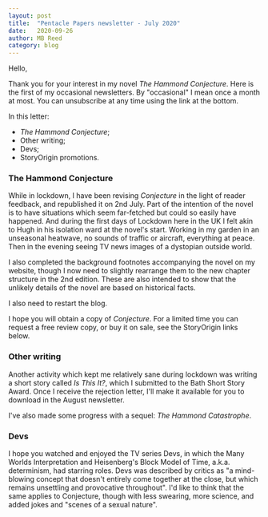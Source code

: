 ```yaml
---
layout: post
title:  "Pentacle Papers newsletter - July 2020"
date:   2020-09-26
author: MB Reed
category: blog
---
```



Hello,

Thank you for your interest in my novel *The Hammond Conjecture*. Here is the first of my occasional newsletters. By "occasional" I mean once a month at most. You can unsubscribe at any time using the link at the bottom.

In this letter:

* *The Hammond Conjecture*;
* Other writing;
* Devs;
* StoryOrigin promotions.


### The Hammond Conjecture

While in lockdown, I have been revising *Conjecture* in the light of reader feedback, and republished it on 2nd July.
Part of the intention of the novel is to have situations which seem far-fetched but could so easily have happened. And during the first days of Lockdown here in the UK I felt akin to Hugh in his isolation ward at the novel's start. Working in my garden in an unseasonal heatwave, no sounds of traffic or aircraft, everything at peace. Then in the evening seeing TV news images of a dystopian outside world. 

I also completed the background footnotes accompanying the novel on my website, though I now need to slightly rearrange them to the new chapter structure in the 2nd edition. These are also intended to show that the unlikely details of the novel are based on historical facts.

I also need to restart the blog.

I hope you will obtain a copy of *Conjecture*. For a limited time you can request a free review copy, or buy it on sale, see the StoryOrigin links below.


### Other writing

Another activity which kept me relatively sane during lockdown was writing a short story called *Is This It?*, which I submitted to the Bath Short Story Award. Once I receive the rejection letter, I'll make it available for you to download in the August newsletter.  

I've also made some progress with a sequel: *The Hammond Catastrophe*. 


### Devs

I hope you watched and enjoyed the TV series Devs, in which the Many Worlds Interpretation and Heisenberg's Block Model of Time, a.k.a. determinism, had starring roles. Devs was described by critics as "a mind-blowing concept that doesn't entirely come together at the close, but which remains unsettling and provocative throughout". I'd like to think that the same applies to Conjecture, though with less swearing, more science, and added jokes and "scenes of a sexual nature".
